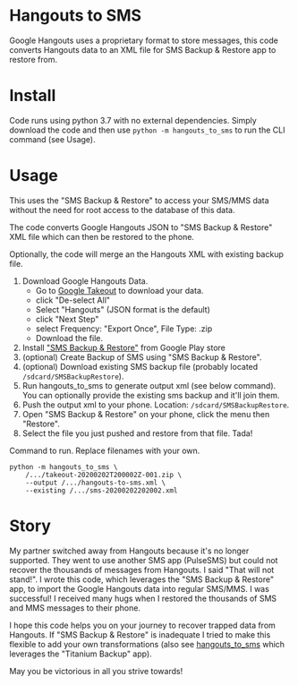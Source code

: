 # Hangouts to SMS

Google Hangouts uses a proprietary format to store messages, this code converts Hangouts data to an XML file for SMS Backup & Restore app to restore from. 


# Install

Code runs using python 3.7 with no external dependencies. Simply download the 
code and then use `python -m hangouts_to_sms` to run the CLI command (see Usage).


# Usage

This uses the "SMS Backup & Restore" to access your SMS/MMS data without the need for root access to the database of this data. 

The code converts Google Hangouts JSON to "SMS Backup & Restore" XML file which can then be restored to the phone. 

Optionally, the code will merge an the Hangouts XML with existing backup file. 


1. Download Google Hangouts Data.
    * Go to [Google Takeout](https://takeout.google.com/) to download your data.
    * click "De-select All"
    * Select "Hangouts" (JSON format is the default)
    * click "Next Step"
    * select Frequency: "Export Once", File Type: .zip
    * Download the file.
1. Install ["SMS Backup & Restore"](https://play.google.com/store/apps/details?id=com.riteshsahu.SMSBackupRestore&hl=en_US) from Google Play store
1. (optional) Create Backup of SMS using "SMS Backup & Restore".
1. (optional) Download existing SMS backup file (probably located `/sdcard/SMSBackupRestore`).
1. Run hangouts_to_sms to generate output xml (see below command). You can optionally provide the existing sms backup and it'll join them. 
1. Push the output xml to your phone. Location: `/sdcard/SMSBackupRestore`.
1. Open "SMS Backup & Restore" on your phone, click the menu then "Restore".
1. Select the file you just pushed and restore from that file. Tada!


Command to run. Replace filenames with your own. 
```
python -m hangouts_to_sms \
	/.../takeout-20200202T200002Z-001.zip \
	--output /.../hangouts-to-sms.xml \
	--existing /.../sms-20200202202002.xml
```


# Story

My partner switched away from Hangouts because it's no longer supported. They went to use another SMS app (PulseSMS) but could not recover the thousands of messages from Hangouts. I said "That will not stand!". I wrote this code, which leverages the "SMS Backup & Restore" app, to import the Google Hangouts data into regular SMS/MMS. I was successful! I received many hugs when I restored the thousands of SMS and MMS messages to their phone. 

I hope this code helps you on your journey to recover trapped data from Hangouts. If "SMS Backup & Restore" is inadequate I tried to make this flexible to add your own transformations (also see [hangouts_to_sms](https://github.com/adein/hangouts_to_sms) which leverages the "Titanium Backup" app). 

May you be victorious in all you strive towards!
